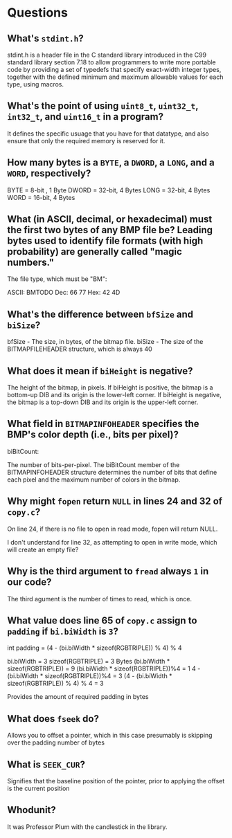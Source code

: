 # Questions

## What's `stdint.h`?

stdint.h is a header file in the C standard library introduced in the C99 standard library section 7.18 to allow
programmers to write more portable code by providing a set of typedefs that specify exact-width integer types,
together with the defined minimum and maximum allowable values for each type, using macros.

## What's the point of using `uint8_t`, `uint32_t`, `int32_t`, and `uint16_t` in a program?

It defines the specific usuage that you have for that datatype, and also ensure that only the required memory
is reserved for it.

## How many bytes is a `BYTE`, a `DWORD`, a `LONG`, and a `WORD`, respectively?

BYTE = 8-bit , 1 Byte
DWORD = 32-bit, 4 Bytes
LONG = 32-bit, 4 Bytes
WORD = 16-bit, 4 Bytes

## What (in ASCII, decimal, or hexadecimal) must the first two bytes of any BMP file be? Leading bytes used to identify file formats (with high probability) are generally called "magic numbers."

The file type, which must be "BM":

ASCII: BMTODO
Dec: 66 77
Hex: 42 4D

## What's the difference between `bfSize` and `biSize`?

bfSize - The size, in bytes, of the bitmap file.
biSize - The size of the BITMAPFILEHEADER structure, which is always 40

## What does it mean if `biHeight` is negative?

The height of the bitmap, in pixels. If biHeight is positive, the bitmap is a bottom-up DIB and its origin
is the lower-left corner. If biHeight is negative, the bitmap is a top-down DIB and its origin is the
upper-left corner.

## What field in `BITMAPINFOHEADER` specifies the BMP's color depth (i.e., bits per pixel)?

biBitCount:

The number of bits-per-pixel. The biBitCount member of the BITMAPINFOHEADER structure determines the number of
bits that define each pixel and the maximum number of colors in the bitmap.

## Why might `fopen` return `NULL` in lines 24 and 32 of `copy.c`?

On line 24, if there is no file to open in read mode, fopen will return NULL.

I don't understand for line 32, as attempting to open in write mode, which will create an empty file?

## Why is the third argument to `fread` always `1` in our code?

The third agument is the number of times to read, which is once.

## What value does line 65 of `copy.c` assign to `padding` if `bi.biWidth` is `3`?

int padding = (4 - (bi.biWidth * sizeof(RGBTRIPLE)) % 4) % 4

bi.biWidth = 3
sizeof(RGBTRIPLE) = 3 Bytes
(bi.biWidth * sizeof(RGBTRIPLE)) = 9
(bi.biWidth * sizeof(RGBTRIPLE))%4 = 1
4 - (bi.biWidth * sizeof(RGBTRIPLE))%4 = 3
(4 - (bi.biWidth * sizeof(RGBTRIPLE)) % 4) % 4 = 3

Provides the amount of required padding in bytes

## What does `fseek` do?

Allows you to offset a pointer, which in this case presumably is skipping over the padding number of bytes

## What is `SEEK_CUR`?

Signifies that the baseline position of the pointer, prior to applying the offset is the current position

## Whodunit?

It was Professor Plum with the candlestick in the library.
